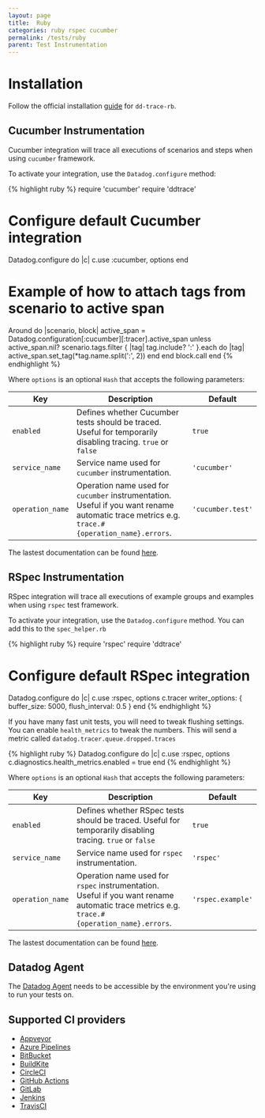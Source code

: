 ```yaml
---
layout: page
title:  Ruby
categories: ruby rspec cucumber
permalink: /tests/ruby
parent: Test Instrumentation
---
```


# Installation

Follow the official installation [guide](https://docs.datadoghq.com/tracing/setup_overview/setup/ruby/) for `dd-trace-rb`.


## Cucumber Instrumentation

Cucumber integration will trace all executions of scenarios and steps when using `cucumber` framework.

To activate your integration, use the `Datadog.configure` method:

{% highlight ruby %}
require 'cucumber'
require 'ddtrace'

# Configure default Cucumber integration
Datadog.configure do |c|
  c.use :cucumber, options
end

# Example of how to attach tags from scenario to active span
Around do |scenario, block|
  active_span = Datadog.configuration[:cucumber][:tracer].active_span
  unless active_span.nil?
    scenario.tags.filter { |tag| tag.include? ':' }.each do |tag|
      active_span.set_tag(*tag.name.split(':', 2))
    end
  end
  block.call
end
{% endhighlight %}

Where `options` is an optional `Hash` that accepts the following parameters:

| Key | Description | Default |
| --- | ----------- | ------- |
| `enabled` | Defines whether Cucumber tests should be traced. Useful for temporarily disabling tracing. `true` or `false` | `true` |
| `service_name` | Service name used for `cucumber` instrumentation. | `'cucumber'` |
| `operation_name` | Operation name used for `cucumber` instrumentation. Useful if you want rename automatic trace metrics e.g. `trace.#{operation_name}.errors`. | `'cucumber.test'` |


The lastest documentation can be found [here](https://github.com/DataDog/dd-trace-rb/blob/master/docs/GettingStarted.md#cucumber).


## RSpec Instrumentation

RSpec integration will trace all executions of example groups and examples when using `rspec` test framework.

To activate your integration, use the `Datadog.configure` method. You can add this to the `spec_helper.rb`

{% highlight ruby %}
require 'rspec'
require 'ddtrace'

# Configure default RSpec integration
Datadog.configure do |c|
  c.use :rspec, options
  c.tracer writer_options: { buffer_size: 5000, flush_interval: 0.5 }
end
{% endhighlight %}

If you have many fast unit tests, you will need to tweak flushing settings. You can enable `health_metrics` to tweak the numbers. This will send a metric called `datadog.tracer.queue.dropped.traces`

{% highlight ruby %}
Datadog.configure do |c|
  c.use :rspec, options
  c.diagnostics.health_metrics.enabled = true
end
{% endhighlight %}

Where `options` is an optional `Hash` that accepts the following parameters:

| Key | Description | Default |
| --- | ----------- | ------- |
| `enabled` | Defines whether RSpec tests should be traced. Useful for temporarily disabling tracing. `true` or `false` | `true` |
| `service_name` | Service name used for `rspec` instrumentation. | `'rspec'` |
| `operation_name` | Operation name used for `rspec` instrumentation. Useful if you want rename automatic trace metrics e.g. `trace.#{operation_name}.errors`. | `'rspec.example'` |

The lastest documentation can be found [here](https://github.com/DataDog/dd-trace-rb/blob/master/docs/GettingStarted.md#rspec).

## Datadog Agent

The [Datadog Agent](https://docs.datadoghq.com/agent/) needs to be accessible by the environment you're using to run your tests on.


## Supported CI providers

* [Appveyor](https://www.appveyor.com/)
* [Azure Pipelines](https://azure.microsoft.com/en-us/services/devops/pipelines/)
* [BitBucket](https://bitbucket.org/)
* [BuildKite](https://buildkite.com/)
* [CircleCI](https://circleci.com/)
* [GitHub Actions](https://github.com/features/actions)
* [GitLab](https://docs.gitlab.com/ee/ci/)
* [Jenkins](https://www.jenkins.io/)
* [TravisCI](https://travis-ci.org/)
